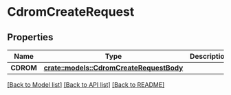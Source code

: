 # CdromCreateRequest

## Properties

Name | Type | Description | Notes
------------ | ------------- | ------------- | -------------
**CDROM** | [**crate::models::CdromCreateRequestBody**](CDROMCreateRequestBody.md) |  | 

[[Back to Model list]](../README.md#documentation-for-models) [[Back to API list]](../README.md#documentation-for-api-endpoints) [[Back to README]](../README.md)


